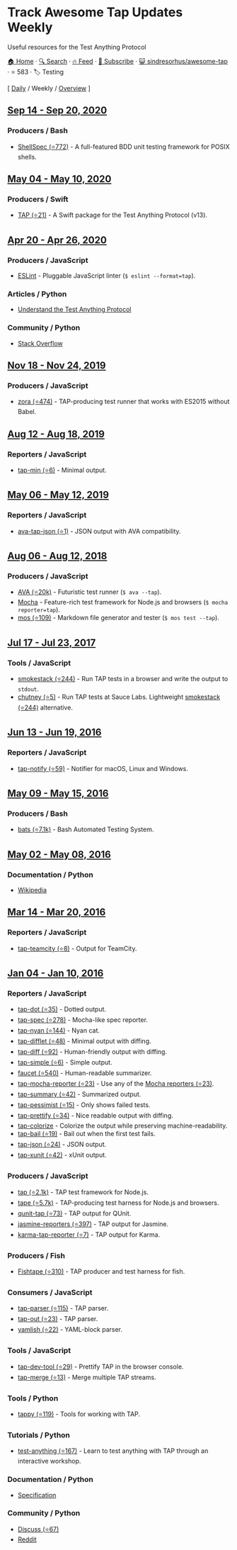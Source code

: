 # Track Awesome Tap Updates Weekly

Useful resources for the Test Anything Protocol

[🏠 Home](/README.md) · [🔍 Search](https://www.trackawesomelist.com/search/) · [🔥 Feed](https://www.trackawesomelist.com/sindresorhus/awesome-tap/week/rss.xml) · [📮 Subscribe](https://trackawesomelist.us17.list-manage.com/subscribe?u=d2f0117aa829c83a63ec63c2f&id=36a103854c) · [😺 sindresorhus/awesome-tap](https://github.com/sindresorhus/awesome-tap) · ⭐ 583 · 🏷️ Testing

[ [Daily](/content/sindresorhus/awesome-tap/README.md) / Weekly / [Overview](/content/sindresorhus/awesome-tap/readme/README.md) ]

## [Sep 14 - Sep 20, 2020](/content/2020/37/README.md)

### Producers / Bash

*   [ShellSpec (⭐772)](https://github.com/shellspec/shellspec) - A full-featured BDD unit testing framework for POSIX shells.

## [May 04 - May 10, 2020](/content/2020/18/README.md)

### Producers / Swift

*   [TAP (⭐21)](https://github.com/swiftdocorg/tap) - A Swift package for the Test Anything Protocol (v13).

## [Apr 20 - Apr 26, 2020](/content/2020/16/README.md)

### Producers / JavaScript

*   [ESLint](https://eslint.org/docs/user-guide/formatters/#tap) - Pluggable JavaScript linter (`$ eslint --format=tap`).

### Articles / Python

*   [Understand the Test Anything Protocol](https://www.effectiveperlprogramming.com/2011/05/understand-the-test-anything-protocol/)

### Community / Python

*   [Stack Overflow](https://stackoverflow.com/questions/tagged/tap)

## [Nov 18 - Nov 24, 2019](/content/2019/46/README.md)

### Producers / JavaScript

*   [zora (⭐474)](https://github.com/lorenzofox3/zora) - TAP-producing test runner that works with ES2015 without Babel.

## [Aug 12 - Aug 18, 2019](/content/2019/32/README.md)

### Reporters / JavaScript

*   [tap-min (⭐6)](https://github.com/derhuerst/tap-min) - Minimal output.

## [May 06 - May 12, 2019](/content/2019/18/README.md)

### Reporters / JavaScript

*   [ava-tap-json (⭐1)](https://github.com/yovasx2/ava-tap-json) - JSON output with AVA compatibility.

## [Aug 06 - Aug 12, 2018](/content/2018/32/README.md)

### Producers / JavaScript

*   [AVA (⭐20k)](https://github.com/sindresorhus/ava) - Futuristic test runner (`$ ava --tap`).
*   [Mocha](https://mochajs.org) - Feature-rich test framework for Node.js and browsers (`$ mocha reporter=tap`).
*   [mos (⭐109)](https://github.com/zkochan/mos) - Markdown file generator and tester (`$ mos test --tap`).

## [Jul 17 - Jul 23, 2017](/content/2017/29/README.md)

### Tools / JavaScript

*   [smokestack (⭐244)](https://github.com/hughsk/smokestack) - Run TAP tests in a browser and write the output to `stdout`.
*   [chutney (⭐5)](https://github.com/derhuerst/chutney) - Run TAP tests at Sauce Labs. Lightweight [smokestack (⭐244)](https://github.com/hughsk/smokestack) alternative.

## [Jun 13 - Jun 19, 2016](/content/2016/24/README.md)

### Reporters / JavaScript

*   [tap-notify (⭐59)](https://github.com/axross/tap-notify) - Notifier for macOS, Linux and Windows.

## [May 09 - May 15, 2016](/content/2016/19/README.md)

### Producers / Bash

*   [bats (⭐7.1k)](https://github.com/sstephenson/bats) - Bash Automated Testing System.

## [May 02 - May 08, 2016](/content/2016/18/README.md)

### Documentation / Python

*   [Wikipedia](https://en.wikipedia.org/wiki/Test_Anything_Protocol)

## [Mar 14 - Mar 20, 2016](/content/2016/11/README.md)

### Reporters / JavaScript

*   [tap-teamcity (⭐8)](https://github.com/smockle/tap-teamcity) - Output for TeamCity.

## [Jan 04 - Jan 10, 2016](/content/2016/1/README.md)

### Reporters / JavaScript

*   [tap-dot (⭐35)](https://github.com/scottcorgan/tap-dot) - Dotted output.
*   [tap-spec (⭐278)](https://github.com/scottcorgan/tap-spec) - Mocha-like spec reporter.
*   [tap-nyan (⭐144)](https://github.com/calvinmetcalf/tap-nyan) - Nyan cat.
*   [tap-difflet (⭐48)](https://github.com/namuol/tap-difflet) - Minimal output with diffing.
*   [tap-diff (⭐92)](https://github.com/axross/tap-diff) - Human-friendly output with diffing.
*   [tap-simple (⭐6)](https://github.com/joeybaker/tap-simple) - Simple output.
*   [faucet (⭐540)](https://github.com/substack/faucet) - Human-readable summarizer.
*   [tap-mocha-reporter (⭐23)](https://github.com/isaacs/tap-mocha-reporter) - Use any of the [Mocha reporters (⭐23)](https://github.com/isaacs/tap-mocha-reporter/tree/master/lib/reporters).
*   [tap-summary (⭐42)](https://github.com/zoubin/tap-summary) - Summarized output.
*   [tap-pessimist (⭐15)](https://github.com/clux/tap-pessimist) - Only shows failed tests.
*   [tap-prettify (⭐34)](https://github.com/toolness/tap-prettify) - Nice readable output with diffing.
*   [tap-colorize](https://github.com/substack/tap-colorize) - Colorize the output while preserving machine-readability.
*   [tap-bail (⭐19)](https://github.com/juliangruber/tap-bail) - Bail out when the first test fails.
*   [tap-json (⭐24)](https://github.com/gummesson/tap-json) - JSON output.
*   [tap-xunit (⭐42)](https://github.com/aghassemi/tap-xunit) - xUnit output.

### Producers / JavaScript

*   [tap (⭐2.1k)](https://github.com/isaacs/node-tap) - TAP test framework for Node.js.
*   [tape (⭐5.7k)](https://github.com/substack/tape) - TAP-producing test harness for Node.js and browsers.
*   [qunit-tap (⭐73)](https://github.com/twada/qunit-tap) - TAP output for QUnit.
*   [jasmine-reporters (⭐397)](https://github.com/larrymyers/jasmine-reporters) - TAP output for Jasmine.
*   [karma-tap-reporter (⭐7)](https://github.com/fumiakiy/karma-tap-reporter) - TAP output for Karma.

### Producers / Fish

*   [Fishtape (⭐310)](https://github.com/fisherman/fishtape) - TAP producer and test harness for fish.

### Consumers / JavaScript

*   [tap-parser (⭐115)](https://github.com/substack/tap-parser) - TAP parser.
*   [tap-out (⭐23)](https://github.com/scottcorgan/tap-out) - TAP parser.
*   [yamlish (⭐22)](https://github.com/isaacs/yamlish) - YAML-block parser.

### Tools / JavaScript

*   [tap-dev-tool (⭐29)](https://github.com/Jam3/tap-dev-tool) - Prettify TAP in the browser console.
*   [tap-merge (⭐13)](https://github.com/anko/tap-merge) - Merge multiple TAP streams.

### Tools / Python

*   [tappy (⭐119)](https://github.com/mblayman/tappy) - Tools for working with TAP.

### Tutorials / Python

*   [test-anything (⭐167)](https://github.com/finnp/test-anything) - Learn to test anything with TAP through an interactive workshop.

### Documentation / Python

*   [Specification](https://testanything.org/tap-version-13-specification.html)

### Community / Python

*   [Discuss (⭐67)](https://github.com/TestAnything/Specification/issues)
*   [Reddit](https://www.reddit.com/r/testanythingprotocol)